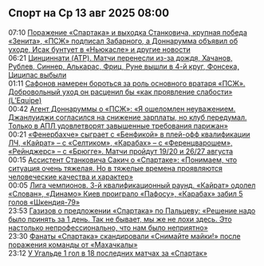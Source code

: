 <h2>Спорт на Ср 13 авг 2025 08:00</h2><!--2025-08-13 07:10:00-->
<div class="rssn">
  <div><span class="smaller gray hspace">07:10</span> <a class="nodecor" href="https://www.sports.ru/football/1116851978-porazhenie-spartaka-i-vyxodka-stankovicha-krupnaya-pobeda-zenita-pszh-.html">Поражение «Спартака» и выходка Станковича, крупная победа «Зенита», «ПСЖ» подписал Забарного, а Доннарумма объявил об уходе, Исак бунтует в «Ньюкасле» и другие новости</a></div>
</div>
<div class="rssn">
  <div><span class="smaller gray hspace">06:21</span> <a class="nodecor" href="https://www.sports.ru/tennis/1116849437-czinczinnati-atp-2025-rezultaty-tretego-kruga.html">Цинциннати (ATP). Матчи перенесли из-за дождя, Хачанов, Рублев, Синнер, Алькарас, Фриц, Руне вышли в 4-й круг, Фонсека, Циципас выбыли</a></div>
</div>
<div class="rssn">
  <div><span class="smaller gray hspace">01:11</span> <a class="nodecor" href="https://www.sports.ru/football/1116852021-safonov-nameren-borotsya-za-rol-osnovnogo-vratarya-pszh-dobrovolnyj-ux.html">Сафонов намерен бороться за роль основного вратаря «ПСЖ». Добровольный уход он расценил бы «как проявление слабости» (L’Equipe)</a></div>
</div>
<div class="rssn">
  <div><span class="smaller gray hspace">00:42</span> <a class="nodecor" href="https://www.sports.ru/football/1116851984-agent-donnarummy-rajola-o-pszh-ya-oshelomlen-oni-govoryat-ob-uvazhenii.html">Агент Доннаруммы о «ПСЖ»: «Я ошеломлен неуважением. Джанлуиджи согласился на снижение зарплаты, но клуб передумал. Только в АПЛ удовлетворят завышенные требования парижан»</a></div>
</div>
<div class="rssn">
  <div><span class="smaller gray hspace">00:21</span> <a class="nodecor" href="https://www.sports.ru/football/1116851979-fenerbaxche-sygraet-s-benfikoj-v-plej-off-kvalifikaczii-lch-kajrat-s-s.html">«Фенербахче» сыграет с «Бенфикой» в плей-офф квалификации ЛЧ, «Кайрат» – с «Селтиком», «Карабах» – с «Ференцварошем», «Рейнджерс» – с «Брюгге». Матчи пройдут 19/20 и 26/27 августа</a></div>
</div>
<div class="rssn">
  <div><span class="smaller gray hspace">00:15</span> <a class="nodecor" href="https://www.sports.ru/football/1116851969-assistent-stankovicha-sakich-o-spartake-ponimaem-chto-situacziya-ochen.html">Ассистент Станковича Сакич о «Спартаке»: «Понимаем, что ситуация очень тяжелая. Но в тяжелые времена проявляются человеческие качества и характер»</a></div>
</div>
<div class="rssn">
  <div><span class="smaller gray hspace">00:05</span> <a class="nodecor" href="https://www.sports.ru/football/1116850667-liga-chempionov-3-j-kvalifikaczionnyj-raund-dinamo-kiev-v-gostyax-u-pa.html">Лига чемпионов. 3-й квалификационный раунд. «Кайрат» одолел «Слован», «Динамо» Киев проиграло «Пафосу», «Карабах» забил 5 голов «Шкендия-79»</a></div>
</div>
<div class="rssn">
  <div><span class="smaller gray hspace">23:53</span> <a class="nodecor" href="https://www.sports.ru/football/1116851939-gazizov-o-predlozhenii-spartaka-po-palczevu-reshenie-nado-bylo-prinyat.html">Газизов о предложении «Спартака» по Пальцеву: «Решение надо было принять за 1 день. Так не бывает, мы же не лохи здесь. Это настолько непрофессионально, что нам было неприятно»</a></div>
</div>
<div class="rssn">
  <div><span class="smaller gray hspace">23:30</span> <a class="nodecor" href="https://www.sports.ru/football/1116851930-fanaty-spartaka-skandirovali-snimajte-majki-posle-porazheniya-komandy-.html">Фанаты «Спартака» скандировали «Снимайте майки!» после поражения команды от «Махачкалы»</a></div>
</div>
<div class="rssn">
  <div><span class="smaller gray hspace">23:12</span> <a class="nodecor" href="https://www.sports.ru/football/1116851910-u-ugalde-1-gol-v-19-poslednix-matchax-za-spartak.html">У Угальде 1 гол в 18 последних матчах за «Спартак»</a></div>
</div>
